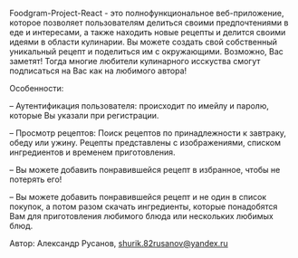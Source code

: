 Foodgram-Project-React - это полнофункциональное веб-приложение, которое позволяет пользователям делиться своими предпочтениями в еде и интересами, а также находить новые рецепты и делится своими идеями в области кулинарии. Вы можете создать свой собственный уникальный рецепт и поделиться им с окружающими. Возможно, Вас заметят! Тогда многие любители кулинарного исскуства смогут подписаться на Вас как на любимого автора!

Особенности:

– Аутентификация пользователя: происходит по имейлу и паролю, которые Вы указали при регистрации.

– Просмотр рецептов: Поиск рецептов по принадлежности к завтраку, обеду или ужину. Рецепты представлены с изображениями, списком ингредиентов и временем приготовления.

– Вы можете добавить понравившейся рецепт в избранное, чтобы не потерять его!

– Вы можете добавить понравившейся рецепт и не один в список покупок, а потом разом скачать ингредиенты, которые понадобятся Вам для приготовления любимого блюда или нескольких любимых блюд.

Автор: Александр Русанов, shurik.82rusanov@yandex.ru


